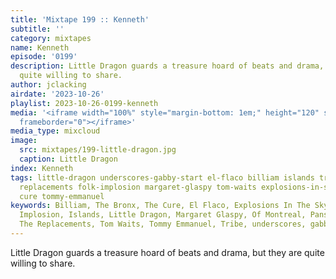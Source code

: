 ```yaml
---
title: 'Mixtape 199 :: Kenneth'
subtitle: ''
category: mixtapes
name: Kenneth
episode: '0199'
description: Little Dragon guards a treasure hoard of beats and drama, but they are
  quite willing to share.
author: jclacking
airdate: '2023-10-26'
playlist: 2023-10-26-0199-kenneth
media: '<iframe width="100%" style="margin-bottom: 1em;" height="120" src="https://www.mixcloud.com/widget/iframe/?feed=%2Fthe-lacking-org%2Fu1mgax-199-kenneth%2F&hide_artwork=1&hide_cover=1&light=1"
  frameborder="0"></iframe>'
media_type: mixcloud
image:
  src: mixtapes/199-little-dragon.jpg
  caption: Little Dragon
index: Kenneth
tags: little-dragon underscores-gabby-start el-flaco billiam islands tribe pansy-division
  replacements folk-implosion margaret-glaspy tom-waits explosions-in-sky bronx of-montreal
  cure tommy-emmanuel
keywords: Billiam, The Bronx, The Cure, El Flaco, Explosions In The Sky, The Folk
  Implosion, Islands, Little Dragon, Margaret Glaspy, Of Montreal, Pansy Division,
  The Replacements, Tom Waits, Tommy Emmanuel, Tribe, underscores, gabby start
---
```

Little Dragon guards a treasure hoard of beats and drama, but they are quite willing to share.
